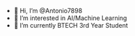 - 👋 Hi, I’m @Antonio7898
- 👀 I’m interested in AI/Machine Learning
- 🌱 I’m currently BTECH 3rd Year Student

<!---
Antonio7898/Antonio7898 is a ✨ special ✨ repository because its `README.md` (this file) appears on your GitHub profile.
You can click the Preview link to take a look at your changes.
--->
